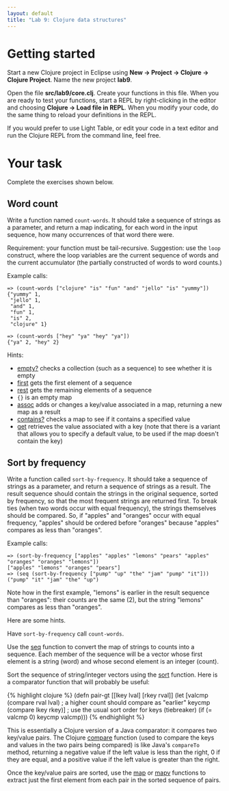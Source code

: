 ```yaml
---
layout: default
title: "Lab 9: Clojure data structures"
---
```


# Getting started

Start a new Clojure project in Eclipse using **New &rarr; Project &rarr; Clojure &rarr; Clojure Project**.  Name the new project **lab9**.

Open the file **src/lab9/core.clj**.  Create your functions in this file.  When you are ready to test your functions, start a REPL by right-clicking in the editor and choosing **Clojure &rarr; Load file in REPL**.  When you modify your code, do the same thing to reload your definitions in the REPL.

If you would prefer to use Light Table, or edit your code in a text editor and run the Clojure REPL from the command line, feel free.

# Your task

Complete the exercises shown below.

## Word count

Write a function named `count-words`.  It should take a sequence of strings as a parameter, and return a map indicating, for each word in the input sequence, how many occurrences of that word there were.

Requirement: your function must be tail-recursive.  Suggestion: use the `loop` construct, where the loop variables are the current sequence of words and the current accumulator (the partially constructed of words to word counts.)

Example calls:

    => (count-words ["clojure" "is" "fun" "and" "jello" "is" "yummy"])
    {"yummy" 1,
     "jello" 1,
     "and" 1,
     "fun" 1,
     "is" 2,
     "clojure" 1}
    
    => (count-words ["hey" "ya" "hey" "ya"])
    {"ya" 2, "hey" 2}

Hints:

* [empty?](https://clojuredocs.org/clojure.core/empty_q) checks a collection (such as a sequence) to see whether it is empty
* [first](https://clojuredocs.org/clojure.core/first) gets the first element of a sequence
* [rest](https://clojuredocs.org/clojure.core/rest) gets the remaining elements of a sequence
* `{}` is an empty map
* [assoc](https://clojuredocs.org/clojure.core/assoc) adds or changes a key/value associated in a map, returning a new map as a result
* [contains?](https://clojuredocs.org/clojure.core/contains_q) checks a map to see if it contains a specified value
* [get]() retrieves the value associated with a key (note that there is a variant that allows you to specify a default value, to be used if the map doesn't contain the key)

## Sort by frequency

Write a function called `sort-by-frequency`.  It should take a sequence of strings as a parameter, and return a sequence of strings as a result.  The result sequence should contain the strings in the original sequence, sorted by frequency, so that the most frequent strings are returned first.  To break ties (when two words occur with equal frequency), the strings themselves should be compared.  So, if "apples" and "oranges" occur with equal frequency, "apples" should be ordered before "oranges" because "apples" compares as less than "oranges".

Example calls:

    => (sort-by-frequency ["apples" "apples" "lemons" "pears" "apples" "oranges" "oranges" "lemons"])
    ["apples" "lemons" "oranges" "pears"]
    => (seq (sort-by-frequency ["pump" "up" "the" "jam" "pump" "it"]))
    ("pump" "it" "jam" "the" "up")

Note how in the first example, "lemons" is earlier in the result sequence than "oranges": their counts are the same (2), but the string "lemons" compares as less than "oranges".

Here are some hints.

Have `sort-by-frequency` call `count-words`.

Use the [seq](http://clojuredocs.org/clojure.core/seq) function to convert the map of strings to counts into a sequence.  Each member of the sequence will be a vector whose first element is a string (word) and whose second element is an integer (count).

Sort the sequence of string/integer vectors using the [sort](http://clojuredocs.org/clojure.core/sort) function.  Here is a comparator function that will probably be useful:

{% highlight clojure %}
(defn pair-gt [[lkey lval] [rkey rval]]
  (let [valcmp (compare rval lval)  ; a higher count should compare as "earlier"
        keycmp (compare lkey rkey)] ; use the usual sort order for keys (tiebreaker)
    (if (= valcmp 0)
      keycmp
      valcmp)))
{% endhighlight %}

This is essentially a Clojure version of a Java comparator: it compares two key/value pairs.  The Clojure [compare](http://clojuredocs.org/clojure.core/compare) function (used to compare the keys and values in the two pairs being compared) is like Java's `compareTo` method, returning a negative value if the left value is less than the right, 0 if they are equal, and a positive value if the left value is greater than the right.

Once the key/value pairs are sorted, use the [map](http://clojuredocs.org/clojure.core/map) or [mapv](http://clojuredocs.org/clojure.core/mapv) functions to extract just the first element from each pair in the sorted sequence of pairs.
